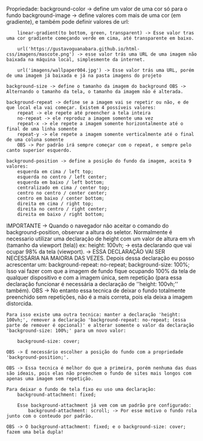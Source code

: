 Propriedade:
    background-color -> define um valor de uma cor só para o fundo
    background-image -> define valores com mais de uma cor (em gradiente), e também pode definir valores de url:

        linear-gradient(to bottom, green, transparent) -> Esse valor tras uma cor gradiente começando verde em cima, até transparente em baixo.

        url('https://gustavoguanabara.github.io/html-css/imagens/mascote.png') -> esse valor trás uma URL de uma imagem não baixada na máquina local, simplesmente da internet.

        url('imagens/wallpaper004.jpg') -> Esse valor trás uma URL, porém de uma imagem já baixada e já na pasta imagens do projeto

    background-size -> define o tamanho da imagem do background OBS -> Alternando o tamanho da tela, o tamanho da imagem não é alterada.

    background-repeat -> define se a imagem vai se repetir ou não, e de que local ela vai começar. Existem 4 possíveis valores:
        repeat -> ele repete até preencher a tela inteira
        no-repeat -> ele reproduz a imagem somente uma vez
        repeat-x -> ele repete a imagem somente horizontalmente até o final de uma linha somente
        repeat-y -> ele repete a imagem somente verticalmente até o final de uma coluna somente
        OBS -> Por padrão irá sempre começar com o repeat, e sempre pelo canto superior esquerdo.

    background-position -> define a posição do fundo da imagem, aceita 9 valores: 
        esquerda em cima / left top; 
        esquerda no centro / left center;
        esquerda em baixo / left bottom;
        centralizado em cima / center top;
        centro no centro / center center;
        centro em baixo / center bottom;
        direita em cima / right top;
        direita no centro / right center;
        direita em baixo / right bottom;

IMPORTANTE -> Quando o navegador não aceitar o comando do background-position, observar a altura do seletor. Normalmente é necessario utilizar uma declaração de height com um valor de altura em vh (tamanho da viewport (tela)) ex:
    height: 100vh; -> esta declarando que vai ocupar 98% da tela (viewport). -> ESSA DECLARAÇÃO VAI SER NECESSÁRIA NA MAIORIA DAS VEZES.
    Depois dessa declaração eu posso acrescentar um:
        background-repeat: no-repeat;
        background-size: 100%;
    Isso vai fazer com que a imagem de fundo fique ocupando 100% da tela de qualquer dispositivo e com a imagem única, sem repetição (para essa declaração funcionar é necessária a declaração de ''height: 100vh;'' também).
    OBS -> No entanto essa tecnica de deixar o fundo totalmente preenchido sem repetições, não é a mais correta, pois ela deixa a imagem distorcida.

    Para isso existe uma outra tecnica: manter a declaração 'height: 100vh;', remover a declaração 'background-repeat: no-repeat; (essa parte de remover é opcional)' e alterar somente o valor da declaração 'background-size: 100%;' para um novo valor:

        background-size: cover;

    OBS -> É necessário escolher a posição do fundo com a propriedade 'background-position;'.

    OBS -> Essa tecnica é melhor do que a primeira, porém nenhuma das duas são ideais, pois elas não preenchem o fundo de sites mais longos com apenas uma imagem sem repetição.

    Para deixar o fundo de tela fixo eu uso uma declaração:
        background-attachment: fixed;

        Esse background-attachment já vem com um padrão pre configurado:
            background-attachment: scroll; -> Por esse motivo o fundo rola junto com o conteudo por padrão.

    OBS -> O background-attachment: fixed; e o background-size: cover; fazem uma bela dupla!

